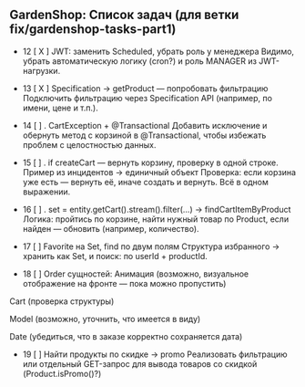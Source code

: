 ## GardenShop: Список задач (для ветки fix/gardenshop-tasks-part1)

- 12 [ X ]  JWT: заменить Scheduled, убрать роль у менеджера
Видимо, убрать автоматическую логику (cron?) и роль MANAGER из JWT-нагрузки.

- 13 [ X ]  Specification → getProduct — попробовать фильтрацию
Подключить фильтрацию через Specification API (например, по имени, цене и т.п.).

- 14 [ ] . CartException + @Transactional
Добавить исключение и обернуть метод с корзиной в @Transactional, чтобы избежать проблем с целостностью данных.

- 15 [ ] . if createCart — вернуть корзину, проверку в одной строке. Пример из инцидентов → единичный объект
Проверка: если корзина уже есть — вернуть её, иначе создать и вернуть. Всё в одном выражении.

- 16 [ ] . set<Cart> = entity.getCart().stream().filter(...) → findCartItemByProduct
Логика: пройтись по корзине, найти нужный товар по Product, если найден — обновить (например, количество).

- 17 [ ] Favorite на Set, find по двум полям
Структура избранного → хранить как Set<Favorite>, и поиск: по userId + productId.

- 18 [ ] Order сущностей:
Анимация (возможно, визуальное отображение на фронте — пока можно пропустить)

Cart (проверка структуры)

Model (возможно, уточнить, что имеется в виду)

Date (убедиться, что в заказе корректно сохраняется дата)

- 19 [ ] Найти продукты по скидке → promo
Реализовать фильтрацию или отдельный GET-запрос для вывода товаров со скидкой (Product.isPromo()?)

